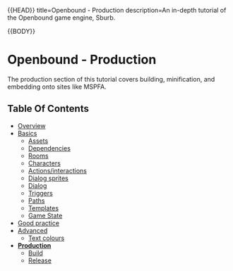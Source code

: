 {{HEAD}}
title=Openbound - Production
description=An in-depth tutorial of the Openbound game engine, Sburb.

{{BODY}}

# Openbound - Production

The production section of this tutorial covers building, minification, and embedding onto sites like MSPFA.

## Table Of Contents

-   [Overview](/openbound-overview)
-   [Basics](/openbound-basics)
    -   [Assets](/openbound-assets)
    -   [Dependencies](/openbound-dependencies)
    -   [Rooms](/openbound-rooms)
    -   [Characters](/openbound-characters)
    -   [Actions/interactions](/openbound-actions)
    -   [Dialog sprites](/openbound-dialog-sprites)
    -   [Dialog](/openbound-dialog)
    -   [Triggers](/openbound-triggers)
    -   [Paths](/openbound-paths)
    -   [Templates](/openbound-templates)
    -   [Game State](/openbound-gamestate)
-   [Good practice](/openbound-good-practice)
-   [Advanced](/openbound-advanced)
    -   [Text colours](/openbound-text-colours)
-   [**Production**](/openbound-production)
    -   [Build](/openbound-build)
    -   [Release](openbound-release)
